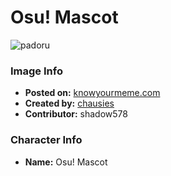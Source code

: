 # Osu! Mascot

![padoru](https://raw.githubusercontent.com/shadow578/Project-Padoru/master/Padoru/other-osu-mascot.png "Osu! Mascot")

### Image Info
* **Posted on:**     [knowyourmeme.com](https://knowyourmeme.com/photos/1441211-padoru)
* **Created by:**    [chausies](https://github.com/shadow578/Project-Padoru/blob/master/table-of-contents/creators/chausies.md)
* **Contributor:**   shadow578

### Character Info
* **Name:**   Osu! Mascot


